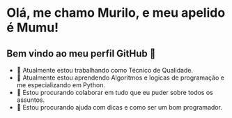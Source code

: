 # Olá, me chamo Murilo, e meu apelido é Mumu! 
## Bem vindo ao meu perfil GitHub 👋

- 🔭 Atualmente estou trabalhando como Técnico de Qualidade.
- 🌱 Atualmente estou aprendendo Algoritmos e logicas de programação e me especializando em Python.
- 👯 Estou procurando colaborar em tudo que eu puder sobre todos os assuntos.
- 🤔 Estou procurando ajuda com dicas e como ser um bom programador.

